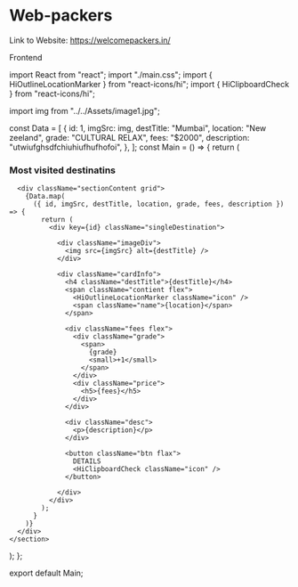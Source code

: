 # Web-packers
Link to Website: https://welcomepackers.in/

Frontend

import React from "react";
import "./main.css";
import { HiOutlineLocationMarker } from "react-icons/hi";
import { HiClipboardCheck } from "react-icons/hi";

import img from "../../Assets/image1.jpg";

const Data = [
  {
    id: 1,
    imgSrc: img,
    destTitle: "Mumbai",
    location: "New zeeland",
    grade: "CULTURAL RELAX",
    fees: "$2000",
    description: "utwiufghsdfchiuhiufhufhofoi",
  },
];
const Main = () => {
  return (
    <section className="main container section">
      <div className="sectionTitle">
        <h3 className="title">Most visited destinatins</h3>
      </div>

      <div className="sectionContent grid">
        {Data.map(
          ({ id, imgSrc, destTitle, location, grade, fees, description }) => {
            return (
              <div key={id} className="singleDestination">

                <div className="imageDiv">
                  <img src={imgSrc} alt={destTitle} />
                </div>

                <div className="cardInfo">
                  <h4 className="destTitle">{destTitle}</h4>
                  <span className="contient flex">
                    <HiOutlineLocationMarker className="icon" />
                    <span className="name">{location}</span>
                  </span>

                  <div className="fees flex">
                    <div className="grade">
                      <span>
                        {grade}
                        <small>+1</small>
                      </span>
                    </div>
                    <div className="price">
                      <h5>{fees}</h5>
                    </div>
                  </div>

                  <div className="desc">
                    <p>{description}</p>
                  </div>

                  <button className="btn flax">
                    DETAILS
                    <HiClipboardCheck className="icon" />
                  </button>
                  
                </div>
              </div>
            );
          }
        )}
      </div>
    </section>
  );
};

export default Main;
